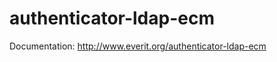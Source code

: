 authenticator-ldap-ecm
======================

Documentation: http://www.everit.org/authenticator-ldap-ecm

